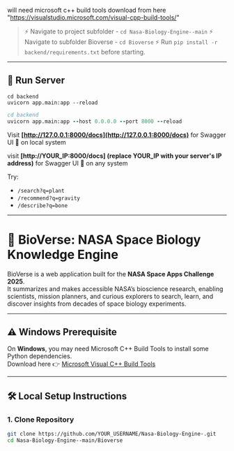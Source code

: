 will need microsoft c++ build tools download from here "https://visualstudio.microsoft.com/visual-cpp-build-tools/"
> ⚡ Navigate to project subfolder - `cd Nasa-Biology-Engine--main`
> ⚡ Navigate to subfolder Bioverse - `cd Bioverse`
> ⚡ Run `pip install -r backend/requirements.txt` before starting.

---

## 🧰 Run Server

```bash(for local system)
cd backend
uvicorn app.main:app --reload
```
```for network accessed server
cd backend
uvicorn app.main:app --host 0.0.0.0 --port 8000 --reload
```

Visit **[http://127.0.0.1:8000/docs](http://127.0.0.1:8000/docs)** for Swagger UI 🚀 on local system

visit **[http://YOUR_IP:8000/docs] (replace YOUR_IP with your server's IP address)** for Swagger UI 🚀 on any system

Try:

* `/search?q=plant`
* `/recommend?q=gravity`
* `/describe?q=bone`

---
# 🚀 BioVerse: NASA Space Biology Knowledge Engine  

BioVerse is a web application built for the **NASA Space Apps Challenge 2025**.  
It summarizes and makes accessible NASA’s bioscience research, enabling scientists, mission planners, and curious explorers to search, learn, and discover insights from decades of space biology experiments.  

---

## ⚠️ Windows Prerequisite  
On **Windows**, you may need Microsoft C++ Build Tools to install some Python dependencies.  
Download here 👉 [Microsoft Visual C++ Build Tools](https://visualstudio.microsoft.com/visual-cpp-build-tools/)  

---

## 🛠 Local Setup Instructions  

### 1. Clone Repository  
```bash
git clone https://github.com/YOUR_USERNAME/Nasa-Biology-Engine-.git
cd Nasa-Biology-Engine--main/Bioverse
